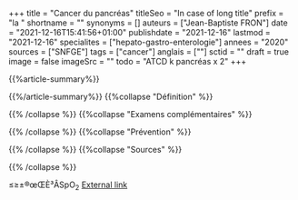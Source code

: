 +++
title = "Cancer du pancréas"
titleSeo = "In case of long title"
prefix = "la "
shortname = ""
synonyms = []
auteurs = ["Jean-Baptiste FRON"]
date = "2021-12-16T15:41:56+01:00"
publishdate = "2021-12-16"
lastmod = "2021-12-16"
specialites = ["hepato-gastro-enterologie"]
annees = "2020"
sources = ["SNFGE"]
tags = ["cancer"]
anglais = [""]
sctid = ""
draft = true
image = false
imageSrc = ""
todo = "ATCD k pancréas x 2"
+++

{{%article-summary%}}



{{%/article-summary%}}
{{%collapse "Définition" %}}



{{% /collapse %}}
{{%collapse "Examens complémentaires" %}}


{{% /collapse %}}
{{%collapse "Prévention" %}}


{{% /collapse %}}
{{%collapse "Sources" %}}



{{% /collapse %}}

≤≥±®œŒÈ³ÂSpO<sub>2</sub>
[External link](https://discourse.gohugo.io/ "{rel='nofollow'}")
